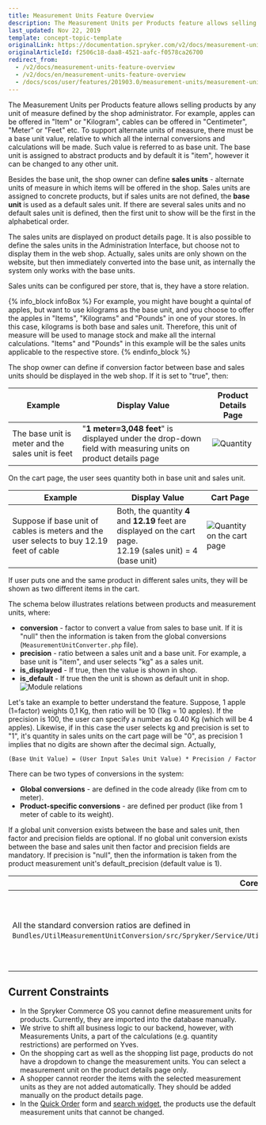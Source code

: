```yaml
---
title: Measurement Units Feature Overview
description: The Measurement Units per Products feature allows selling products by any unit of measure defined by a shop administrator.
last_updated: Nov 22, 2019
template: concept-topic-template
originalLink: https://documentation.spryker.com/v2/docs/measurement-units-feature-overview
originalArticleId: f2506c18-daa8-4521-aafc-f0578ca26700
redirect_from:
  - /v2/docs/measurement-units-feature-overview
  - /v2/docs/en/measurement-units-feature-overview
  - /docs/scos/user/features/201903.0/measurement-units/measurement-units-feature-overview.html
---
```


The Measurement Units per Products feature allows selling products by any unit of measure defined by the shop administrator. For example, apples can be offered in "Item" or "Kilogram", cables can be offered in "Centimeter", "Meter" or "Feet" etc. To support alternate units of measure, there must be a base unit value, relative to which all the internal conversions and calculations will be made. Such value is referred to as base unit. The base unit is assigned to abstract products and by default it is "item", however it can be changed to any other unit.

Besides the base unit, the shop owner can define **sales units** - alternate units of measure in which items will be offered in the shop. Sales units are assigned to concrete products, but if sales units are not defined, the **base unit** is used as a default sales unit. If there are several sales units and no default sales unit is defined, then the first unit to show will be the first in the alphabetical order.

The sales units are displayed on product details page. It is also possible to define the sales units in the Administration Interface, but choose not to display them in the web shop. Actually, sales units are only shown on the website, but then immediately converted into the base unit, as internally the system only works with the base units.

Sales units can be configured per store, that is, they have a store relation.

{% info_block infoBox %}
For example, you might have bought a quintal of apples, but want to use kilograms as the base unit, and you choose to offer the apples in "Items", "Kilograms" and "Pounds" in one of your stores. In this case, kilograms is both base and sales unit. Therefore, this unit of measure will be used to manage stock and make all the internal calculations. "Items" and "Pounds" in this example will be the sales units applicable to the respective store.
{% endinfo_block %}

The shop owner can define if conversion factor between base and sales units should be displayed in the web shop. If it is set to "true", then:

| Example | Display Value | Product Details Page |
| --- | --- | --- |
| The base unit is meter and the sales unit is feet | "**1 meter=3,048 feet**" is displayed under the drop-down field with measuring units on product details page | ![Quantity](https://spryker.s3.eu-central-1.amazonaws.com/docs/Features/Packaging+%26+Measurement+Units/Measurement+Units/Measurement+Units+Feature+Overview/quantity.png) |

On the cart page, the user sees quantity both in base unit and sales unit.

| Example | Display Value | Cart Page |
| --- | --- | --- |
| Suppose if base unit of cables is meters and the user selects to buy 12.19 feet of cable | Both, the quantity **4** and **12.19** feet are displayed on the cart page.<br>12.19 (sales unit) = 4 (base unit) |![Quantity on the cart page](https://spryker.s3.eu-central-1.amazonaws.com/docs/Features/Packaging+%26+Measurement+Units/Measurement+Units/Measurement+Units+Feature+Overview/quantity_cart.png) |

If user puts one and the same product in different sales units, they will be shown as two different items in the cart.

The schema below illustrates relations between products and measurement units, where:

* **conversion** - factor to convert a value from sales to base unit. If it is "null" then the information is taken from the global conversions (`MeasurementUnitConverter.php` file).
* **precision** - ratio between a sales unit and a base unit. For example, a base unit is "item", and user selects "kg" as a sales unit.
* **is_displayed** - If true, then the value is shown in shop.
* **is_default** - If true then the unit is shown as default unit in shop.
![Module relations](https://spryker.s3.eu-central-1.amazonaws.com/docs/Features/Packaging+%26+Measurement+Units/Measurement+Units/Measurement+Units+Feature+Overview/product_units_relation.png)

Let's take an example to better understand the feature. Suppose, 1 apple (1=factor) weights 0,1 Kg, then ratio will be 10 (1kg = 10 apples). If the precision is 100, the user can specify a number as 0.40 Kg (which will be 4 apples). Likewise, if in this case the user selects kg and precision is set to "1", it's quantity in sales units on the cart page will be "0", as precision 1 implies that no digits are shown after the decimal sign. Actually,

`(Base Unit Value) = (User Input Sales Unit Value) * Precision / Factor`

There can be two types of conversions in the system:

* **Global conversions** - are defined in the code already (like from cm to meter).
* **Product-specific conversions** - are defined per product (like from 1 meter of cable to its weight).


If a global unit conversion exists between the base and sales unit, then factor and precision fields are optional. If no global unit conversion exists between the base and sales unit then factor and precision fields are mandatory. If precision is "null", then the information is taken from the product measurement unit's default_precision (default value is 1).

| Core Level | Project Level |
| --- | --- |
| All the standard conversion ratios are defined in `Bundles/UtilMeasurementUnitConversion/src/Spryker/Service/UtilMeasurementUnitConversion/Model/MeasurementUnitConverter.php`. | Conversion, precision, as well as is_displayed and is_default parameters can be defined in `spy_product_measrument_sales_unit table`. <br> Name of the measurement unit and some other data are stored to the `sales_order_item`.<br> |

## Current Constraints
- In the Spryker Commerce OS you cannot define measurement units for products. Currently, they are imported into the database manually.
- We strive to shift all business logic to our backend, however, with Measurements Units, a part of the calculations (e.g. quantity restrictions) are performed on Yves.
- On the shopping cart as well as the shopping list page, products do not have a dropdown to change the measurement units. You can select a measurement unit on the product details page only.
- A shopper cannot reorder the items with the selected measurement units as they are not added automatically. They should be added manually on the product details page.
- In the [Quick Order](/docs/scos/user/features/{{page.version}}/quick-add-to-cart-feature-overview.html) form and [search widget](/docs/scos/user/features/{{page.version}}/product-feature-overview/search-widget-for-concrete-products-overview.html), the products use the default measurement units that cannot be changed.

<!-- Last review date: Feb 6, 2018-- by Karoy Gerner, Anastasija Datsun -->
